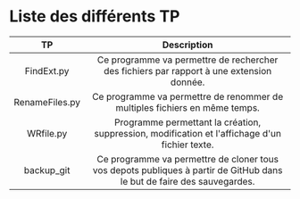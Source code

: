 # Liste des différents TP
| TP | Description |
|:--:|:--:|
| FindExt.py | Ce programme va permettre de rechercher des fichiers par rapport à une extension donnée. |
| RenameFiles.py | Ce programme va permettre de renommer de multiples fichiers en même temps. |
| WRfile.py | Programme permettant la création, suppression, modification et l'affichage d'un fichier texte. |
| backup_git | Ce programme va permettre de cloner tous vos depots publiques à partir de GitHub dans le but de faire des sauvegardes. |
